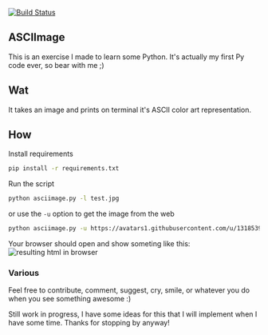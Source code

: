 [![Build Status](https://travis-ci.org/utnaf/asciimage.svg?branch=dev)](https://travis-ci.org/utnaf/asciimage)

## ASCIImage

This is an exercise I made to learn some Python. It's actually my first Py code ever, so bear with me ;)

## Wat

It takes an image and prints on terminal it's ASCII color art representation.

## How

Install requirements
```bash
pip install -r requirements.txt
```
Run the script
```bash
python asciimage.py -l test.jpg
```

or use the `-u` option to get the image from the web
```bash
python asciimage.py -u https://avatars1.githubusercontent.com/u/1318539?s=460&v=4
```

Your browser should open and show someting like this:
![resulting html in browser](https://github.com/utnaf/ascii-stuff/raw/refactor/performance-optimization/docs/asciimage-res1.png)

### Various
Feel free to contribute, comment, suggest, cry, smile, or whatever you do when you see something awesome :)

Still work in progress, I have some ideas for this that I will implement when I have some time. Thanks for stopping by anyway!
